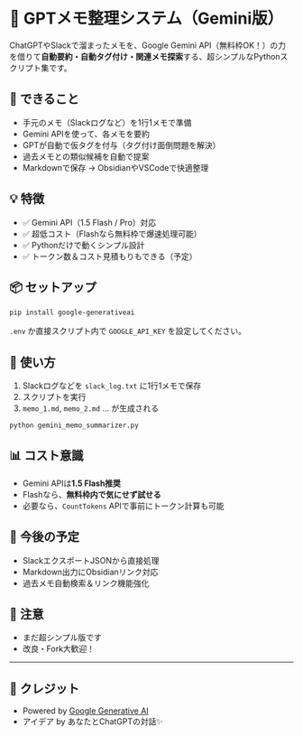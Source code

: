 
# 🧠 GPTメモ整理システム（Gemini版）

ChatGPTやSlackで溜まったメモを、Google Gemini API（無料枠OK！）の力を借りて**自動要約・自動タグ付け・関連メモ探索**する、超シンプルなPythonスクリプト集です。

## 🚀 できること
- 手元のメモ（Slackログなど）を1行1メモで準備
- Gemini APIを使って、各メモを要約
- GPTが自動で仮タグを付与（タグ付け面倒問題を解決）
- 過去メモとの類似候補を自動で提案
- Markdownで保存 → ObsidianやVSCodeで快適整理

## 💡 特徴
- ✅ Gemini API（1.5 Flash / Pro）対応
- ✅ 超低コスト（Flashなら無料枠で爆速処理可能）
- ✅ Pythonだけで動くシンプル設計
- ✅ トークン数＆コスト見積もりもできる（予定）

## 📦 セットアップ

```bash
pip install google-generativeai
```

`.env` か直接スクリプト内で `GOOGLE_API_KEY` を設定してください。

## 📄 使い方

1. Slackログなどを `slack_log.txt` に1行1メモで保存
2. スクリプトを実行
3. `memo_1.md`, `memo_2.md` ... が生成される

```bash
python gemini_memo_summarizer.py
```

## 📊 コスト意識
- Gemini APIは**1.5 Flash推奨**
- Flashなら、**無料枠内で気にせず試せる**
- 必要なら、`CountTokens` APIで事前にトークン計算も可能

## 🚧 今後の予定
- SlackエクスポートJSONから直接処理
- Markdown出力にObsidianリンク対応
- 過去メモ自動検索＆リンク機能強化

## 🐣 注意
- まだ超シンプル版です
- 改良・Fork大歓迎！

---

## 🤝 クレジット
- Powered by [Google Generative AI](https://cloud.google.com/vertex-ai/generative-ai)
- アイデア by あなたとChatGPTの対話✨
